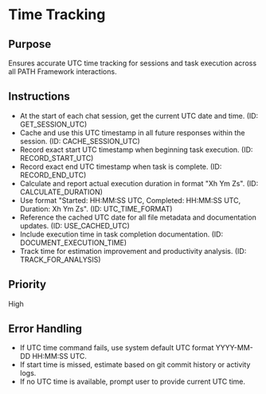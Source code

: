 # Time Tracking

## Purpose
Ensures accurate UTC time tracking for sessions and task execution across all PATH Framework interactions.

## Instructions
- At the start of each chat session, get the current UTC date and time. (ID: GET_SESSION_UTC)
- Cache and use this UTC timestamp in all future responses within the session. (ID: CACHE_SESSION_UTC)
- Record exact start UTC timestamp when beginning task execution. (ID: RECORD_START_UTC)
- Record exact end UTC timestamp when task is complete. (ID: RECORD_END_UTC)
- Calculate and report actual execution duration in format "Xh Ym Zs". (ID: CALCULATE_DURATION)
- Use format "Started: HH:MM:SS UTC, Completed: HH:MM:SS UTC, Duration: Xh Ym Zs". (ID: UTC_TIME_FORMAT)
- Reference the cached UTC date for all file metadata and documentation updates. (ID: USE_CACHED_UTC)
- Include execution time in task completion documentation. (ID: DOCUMENT_EXECUTION_TIME)
- Track time for estimation improvement and productivity analysis. (ID: TRACK_FOR_ANALYSIS)

## Priority
High

## Error Handling
- If UTC time command fails, use system default UTC format YYYY-MM-DD HH:MM:SS UTC.
- If start time is missed, estimate based on git commit history or activity logs.
- If no UTC time is available, prompt user to provide current UTC time.
